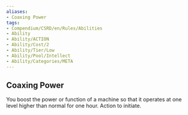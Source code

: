 ```yaml
---
aliases:
- Coaxing Power
tags:
- Compendium/CSRD/en/Rules/Abilities
- Ability
- Ability/ACTION
- Ability/Cost/2
- Ability/Tier/Low
- Ability/Pool/Intellect
- Ability/Categories/META
---
```


  
## Coaxing Power  
You boost the power or function of a machine so that it operates at one level higher than normal for one hour. Action to initiate. 
